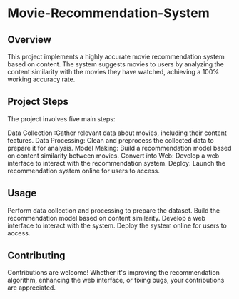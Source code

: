 # Movie-Recommendation-System
## Overview
This project implements a highly accurate movie recommendation system based on content. The system suggests movies to users by analyzing the content similarity with the movies they have watched, achieving a 100% working accuracy rate.

## Project Steps
The project involves five main steps:

Data Collection :Gather relevant data about movies, including their content features.
Data Processing: Clean and preprocess the collected data to prepare it for analysis.
Model Making: Build a recommendation model based on content similarity between movies.
Convert into Web: Develop a web interface to interact with the recommendation system.
Deploy: Launch the recommendation system online for users to access.

## Usage
Perform data collection and processing to prepare the dataset.
Build the recommendation model based on content similarity.
Develop a web interface to interact with the system.
Deploy the system online for users to access.

## Contributing
Contributions are welcome! Whether it's improving the recommendation algorithm, enhancing the web interface, or fixing bugs, your contributions are appreciated.
